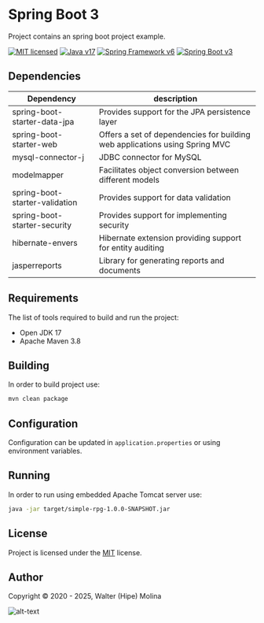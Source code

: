 # Spring Boot 3 

Project contains an spring boot project example.

[![MIT licensed][shield-mit]](LICENSE)
[![Java v17][shield-java]](https://openjdk.java.net/projects/jdk/17/)
[![Spring Framework v6][shield-spring]](https://jakarta.ee/specifications/platform/10/)
[![Spring Boot v3][shield-spring-boot]](https://jakarta.ee/specifications/platform/10/)

## Dependencies


| Dependency                     | description                                                                 | 
|--------------------------------|-----------------------------------------------------------------------------|
| spring-boot-starter-data-jpa   | Provides support for the JPA persistence layer                              |      
| spring-boot-starter-web        | Offers a set of dependencies for building web applications using Spring MVC |  
| mysql-connector-j              | JDBC connector for MySQL                                                    |  
| modelmapper                    | Facilitates object conversion between different models                      |             
| spring-boot-starter-validation | Provides support for data validation                                        |                 
| spring-boot-starter-security   | Provides support for implementing security                                  |                  
| hibernate-envers               | Hibernate extension providing support for entity auditing                   |                
| jasperreports                  | Library for generating reports and documents                                |        

## Requirements

The list of tools required to build and run the project:

* Open JDK 17
* Apache Maven 3.8

## Building

In order to build project use:

```bash
mvn clean package
```

## Configuration

Configuration can be updated in `application.properties` or using environment variables.

## Running

In order to run using embedded Apache Tomcat server use:

```bash
java -jar target/simple-rpg-1.0.0-SNAPSHOT.jar
```

## License

Project is licensed under the [MIT](LICENSE) license.


## Author

Copyright &copy; 2020 - 2025, Walter (Hipe) Molina

![alt-text](https://static.ankama.com/dofus/ng/modules/mmorpg/community/directories/characters/ornaments/ornament_82.png)

[shield-mit]: https://img.shields.io/badge/license-MIT-blue.svg
[shield-java]: https://img.shields.io/badge/Java-17-blue.svg
[shield-spring]: https://img.shields.io/badge/Spring%20Framework-6-blue.svg
[shield-spring-boot]: https://img.shields.io/badge/Spring%20Boot-3-blue.svg
